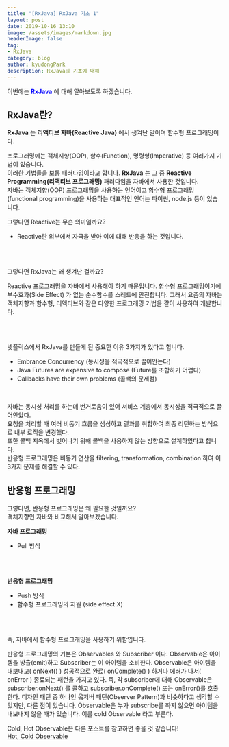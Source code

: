 ```yaml
---
title: "[RxJava] RxJava 기초 1"
layout: post
date: 2019-10-16 13:10
image: /assets/images/markdown.jpg
headerImage: false
tag:
- RxJava
category: blog
author: kyudongPark
description: RxJava의 기초에 대해
---
```


이번에는 <span style="color:blue">**RxJava**</span> 에 대해 알아보도록 하겠습니다.  

## RxJava란? 

**RxJava** 는 **리액티브 자바(Reactive Java)** 에서 생겨난 말이며 함수형 프로그래밍이다. 

프로그래밍에는 객체지향(OOP), 함수(Function), 명령형(Imperative) 등 여러가지 기법이 있습니다.  
이러한 기법들을 보통 패러다임이라고 합니다.
**RxJava** 는 그 중 **Reactive Programming(리액티브 프로그래밍)** 패러다임을 자바에서 사용한 것입니다.  
자바는 객체지향(OOP) 프로그래밍을 사용하는 언어이고 함수형 프로그래밍(functional programming)을 사용하는 대표적인 언어는 파이썬, node.js 등이 있습니다.

그렇다면 Reactive는 무슨 의미일까요?
* Reactive란 외부에서 자극을 받아 이에 대해 반응을 하는 것입니다.  
<br>
<br>

그렇다면 RxJava는 왜 생겨난 걸까요?

Reactive 프로그래밍을 자바에서 사용해야 하기 때문입니다. 함수형 프로그래밍이기에 부수효과(Side Effect) 가 없는 순수함수를 스레드에 안전합니다.
그래서 요즘의 자바는 객체지향과 함수형, 리액티브와 같은 다양한 프로그래밍 기법을
같이 사용하여 개발합니다. 

<br>
<br>

넷플릭스에서 RxJava를 만들게 된 중요한 이유 3가지가 있다고 합니다.
* Embrance Concurrency (동시성을 적극적으로 끌어안는다)
* Java Futures are expensive to compose (Future를 조합하기 어렵다)
* Callbacks have their own problems (콜백의 문제점) 

<br>

자바는 동시성 처리를 하는데 번거로움이 있어 서비스 계층에서 동시성을 적극적으로 끌어안았다.  
요청을 처리할 때 여러 비동기 흐름을 생성하고 결과를 취합하여 최종 리턴하는 방식으로 내부 로직을 변경했다.  
또한 콜백 지옥에서 벗어나기 위해 콜백을 사용하지 않는 방향으로 설계하였다고 합니다.  
반응형 프로그래밍은 비동기 연산을 filtering, transformation, combination 하여 이 3가지 문제를 해결할 수 있다.  


## 반응형 프로그래밍
그렇다면, 반응형 프로그래밍은 왜 필요한 것일까요?  
객체지향인 자바와 비교해서 알아보겠습니다.

**자바 프로그래밍**
* Pull 방식 

<br>
<br>

**반응형 프로그래밍**
* Push 방식
* 함수형 프로그래밍의 지원 (side effect X) 

<br>
<br>

즉, 자바에서 함수형 프로그래밍을 사용하기 위함입니다. 

반응형 프로그래밍의 기본은 Observables 와 Subscriber 이다. Observable은 아이템을 방출(emit)하고 Subscriber는 이 아이템을 소비한다. 
Observable은 아이템을 내보내고( onNext() ) 성공적으로 완료( onComplete() ) 하거나 에러가 나서( onError ) 종료되는 패턴을 가지고 있다.
즉, 각 subscriber에 대해 Observable은 subscriber.onNext() 를 콜하고 subscriber.onComplete() 또는 onError()를 호출한다.
디자인 패턴 중 하나인 옵저버 패턴(Observer Pattern)과 비슷하다고 생각할 수 있지만, 다른 점이 있습니다. Observable은 누가 subscribe를
하지 않으면 아이템을 내보내지 않을 때가 있습니다. 이를 cold Observable 라고 부른다. 

Cold, Hot Observable은 다른 포스트를 참고하면 좋을 것 같습니다!  
[Hot, Cold Observable](http://kyudong3.github.io)



